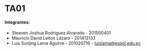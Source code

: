 # TA01

#### Integrantes:
* Steeven Joshua Rodriguez Alvarado - 201500401
* Mauricio David Leiton Lázaro - 201413133
* Luis Sunjing Lama Aguirre - 201020716 - luislama@espol.edu.ec